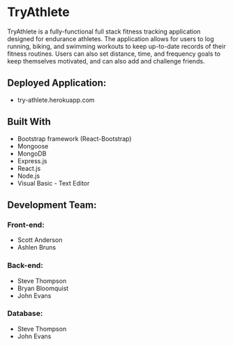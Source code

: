 # TryAthlete

TryAthlete is a fully-functional full stack fitness tracking application designed for endurance athletes. The application allows for users to log running, biking, and swimming workouts to keep up-to-date records of their fitness routines.  Users can also set distance, time, and frequency goals to keep themselves motivated, and can also add and challenge friends.

 
## Deployed Application:
* try-athlete.herokuapp.com

## Built With
* Bootstrap framework (React-Bootstrap)
* Mongoose
* MongoDB
* Express.js
* React.js
* Node.js
* Visual Basic - Text Editor
 
## Development Team:
### Front-end:
* Scott Anderson
* Ashlen Bruns

### Back-end:
* Steve Thompson
* Bryan Bloomquist
* John Evans

### Database:
* Steve Thompson
* John Evans

